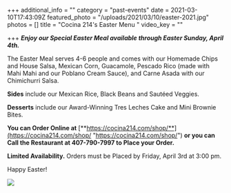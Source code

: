 +++
additional_info = ""
category = "past-events"
date = 2021-03-10T17:43:09Z
featured_photo = "/uploads/2021/03/10/easter-2021.jpg"
photos = []
title = "Cocina 214's Easter Menu "
video_key = ""

+++
**_Enjoy our Special Easter Meal available through Easter Sunday, April 4th._**

The Easter Meal serves 4-6 people and comes with our Homemade Chips and House Salsa, Mexican Corn, Guacamole, Pescado Rico (made with Mahi Mahi and our Poblano Cream Sauce), and Carne Asada with our Chimichurri Salsa.

**Sides** include our Mexican Rice, Black Beans and Sautéed Veggies.

**Desserts** include our Award-Winning Tres Leches Cake and Mini Brownie Bites.

**You can Order Online at**  [**https://cocina214.com/shop/**](https://cocina214.com/shop/ "https://cocina214.com/shop/") **or you can Call the Restaurant at 407-790-7997 to Place your Order.**

**Limited Availability.** Orders must be Placed by Friday, April 3rd at 3:00 pm.

Happy Easter!

![](/uploads/2021/03/10/easter-2021.jpg)